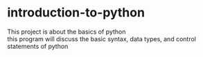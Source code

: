 # introduction-to-python
This project is about the basics of python
<br>
this program will discuss the basic syntax, data types, and control statements of python

